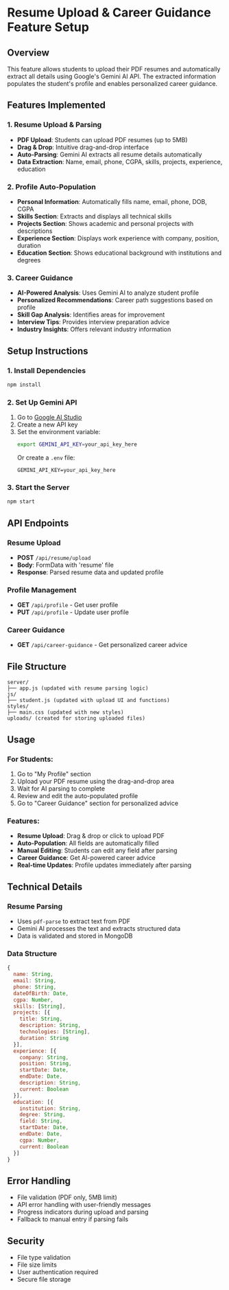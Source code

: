 # Resume Upload & Career Guidance Feature Setup

## Overview
This feature allows students to upload their PDF resumes and automatically extract all details using Google's Gemini AI API. The extracted information populates the student's profile and enables personalized career guidance.

## Features Implemented

### 1. Resume Upload & Parsing
- **PDF Upload**: Students can upload PDF resumes (up to 5MB)
- **Drag & Drop**: Intuitive drag-and-drop interface
- **Auto-Parsing**: Gemini AI extracts all resume details automatically
- **Data Extraction**: Name, email, phone, CGPA, skills, projects, experience, education

### 2. Profile Auto-Population
- **Personal Information**: Automatically fills name, email, phone, DOB, CGPA
- **Skills Section**: Extracts and displays all technical skills
- **Projects Section**: Shows academic and personal projects with descriptions
- **Experience Section**: Displays work experience with company, position, duration
- **Education Section**: Shows educational background with institutions and degrees

### 3. Career Guidance
- **AI-Powered Analysis**: Uses Gemini AI to analyze student profile
- **Personalized Recommendations**: Career path suggestions based on profile
- **Skill Gap Analysis**: Identifies areas for improvement
- **Interview Tips**: Provides interview preparation advice
- **Industry Insights**: Offers relevant industry information

## Setup Instructions

### 1. Install Dependencies
```bash
npm install
```

### 2. Set Up Gemini API
1. Go to [Google AI Studio](https://makersuite.google.com/app/apikey)
2. Create a new API key
3. Set the environment variable:
   ```bash
   export GEMINI_API_KEY=your_api_key_here
   ```
   Or create a `.env` file:
   ```
   GEMINI_API_KEY=your_api_key_here
   ```

### 3. Start the Server
```bash
npm start
```

## API Endpoints

### Resume Upload
- **POST** `/api/resume/upload`
- **Body**: FormData with 'resume' file
- **Response**: Parsed resume data and updated profile

### Profile Management
- **GET** `/api/profile` - Get user profile
- **PUT** `/api/profile` - Update user profile

### Career Guidance
- **GET** `/api/career-guidance` - Get personalized career advice

## File Structure
```
server/
├── app.js (updated with resume parsing logic)
js/
├── student.js (updated with upload UI and functions)
styles/
├── main.css (updated with new styles)
uploads/ (created for storing uploaded files)
```

## Usage

### For Students:
1. Go to "My Profile" section
2. Upload your PDF resume using the drag-and-drop area
3. Wait for AI parsing to complete
4. Review and edit the auto-populated profile
5. Go to "Career Guidance" section for personalized advice

### Features:
- **Resume Upload**: Drag & drop or click to upload PDF
- **Auto-Population**: All fields are automatically filled
- **Manual Editing**: Students can edit any field after parsing
- **Career Guidance**: Get AI-powered career advice
- **Real-time Updates**: Profile updates immediately after parsing

## Technical Details

### Resume Parsing
- Uses `pdf-parse` to extract text from PDF
- Gemini AI processes the text and extracts structured data
- Data is validated and stored in MongoDB

### Data Structure
```javascript
{
  name: String,
  email: String,
  phone: String,
  dateOfBirth: Date,
  cgpa: Number,
  skills: [String],
  projects: [{
    title: String,
    description: String,
    technologies: [String],
    duration: String
  }],
  experience: [{
    company: String,
    position: String,
    startDate: Date,
    endDate: Date,
    description: String,
    current: Boolean
  }],
  education: [{
    institution: String,
    degree: String,
    field: String,
    startDate: Date,
    endDate: Date,
    cgpa: Number,
    current: Boolean
  }]
}
```

## Error Handling
- File validation (PDF only, 5MB limit)
- API error handling with user-friendly messages
- Progress indicators during upload and parsing
- Fallback to manual entry if parsing fails

## Security
- File type validation
- File size limits
- User authentication required
- Secure file storage

